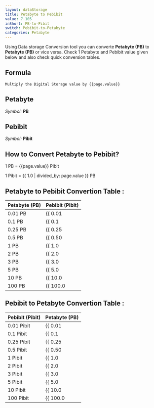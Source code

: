 ```yaml
---
layout: dataStorage
title: Petabyte to Pebibit
value: 7.105
inShort: PB-to-Pibit
switch: Pebibit-to-Petabyte
categories: Petabyte
---
```


Using Data storage Conversion tool you can converte **Petabyte (PB)** to **Petabyte (PB)** or vice versa. Check 1 Petabyte and Pebibit value given below and also check quick conversion tables.

## Formula
`Multiply the Digital Storage value by {{page.value}}`

## Petabyte
*Symbol:* **PB**

## Pebibit
*Symbol:* **Pibit**

## How to Convert Petabyte to Pebibit?

1 PB = {{page.value}} Pibit

1 Pibit = {{ 1.0 | divided_by: page.value }} PB


## Petabyte to Pebibit Convertion Table :

| Petabyte (PB) | Pebibit (Pibit) |
| ---- | ---- |
| 0.01 PB | {{ 0.01 | times: page.value }} Pibit |
| 0.1 PB | {{ 0.1 | times: page.value }} Pibit |
| 0.25 PB | {{ 0.25 | times: page.value }} Pibit |
| 0.5 PB | {{ 0.50 | times: page.value }} Pibit |
| 1 PB | {{ 1.0 | times: page.value }} Pibit |
| 2 PB | {{ 2.0 | times: page.value }} Pibit |
| 3 PB | {{ 3.0 | times: page.value }} Pibit |
| 5 PB | {{ 5.0 | times: page.value }} Pibit |
| 10 PB | {{ 10.0 | times: page.value }} Pibit |
| 100 PB | {{ 100.0 | times: page.value }} Pibit |

## Pebibit to Petabyte Convertion Table :

| Pebibit (Pibit) | Petabyte (PB) |
| ---- | ---- |
| 0.01 Pibit | {{ 0.01 | divided_by: page.value }} PB |
| 0.1 Pibit | {{ 0.1 | divided_by: page.value }} PB |
| 0.25 Pibit | {{ 0.25 | divided_by: page.value }} PB |
| 0.5 Pibit | {{ 0.50 | divided_by: page.value }} PB |
| 1 Pibit | {{ 1.0 | divided_by: page.value }} PB |
| 2 Pibit | {{ 2.0 | divided_by: page.value }} PB |
| 3 Pibit | {{ 3.0 | divided_by: page.value }} PB |
| 5 Pibit | {{ 5.0 | divided_by: page.value }} PB |
| 10 Pibit | {{ 10.0 | divided_by: page.value }} PB |
| 100 Pibit | {{ 100.0 | divided_by: page.value }} PB |


<script>
document.getElementById('selectInput')[20].selected = true
document.getElementById('selectOutput')[19].selected = true
</script>
